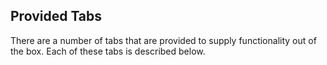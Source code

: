 ## Provided Tabs

There are a number of tabs that are provided to supply functionality out of the box. Each of these tabs is described below.